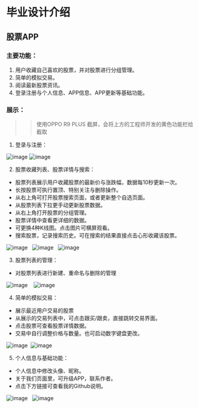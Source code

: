 # 毕业设计介绍
## 股票APP
### 主要功能：
1. 用户收藏自己喜欢的股票，并对股票进行分组管理。
2. 简单的模拟交易。
3. 阅读最新股票资讯。
4. 登录注册与个人信息、APP信息、APP更新等基础功能。

### 展示：
> > 使用OPPO R9 PLUS 截屏，会将上方的工程师开发的黄色功能栏给截取
1. 登录与注册：   

![image](https://github.com/Seckawijoki/Graduation_Project_Simple_Stock_APP/blob/master/login.png)   ![image](https://github.com/Seckawijoki/Graduation_Project_Simple_Stock_APP/blob/master/register.png)  

2. 股票收藏列表、股票详情与搜索：

* 股票列表展示用户收藏股票的最新价与涨跌幅，数据每10秒更新一次。
* 长按股票可执行置顶、特别关注与删除操作。
* 从右上角可打开股票搜索页面，或者更新整个自选页面。
* 从股票列表下拉更手动更新股票数据。
* 从右上角打开股票的分组管理。
* 股票详情中查看更详细的数据。
* 可更换4种K线图。点击图片可横屏观看。
* 搜索股票，记录搜索历史。可在搜索的结果直接点击心形收藏该股票。

![image](https://github.com/Seckawijoki/Graduation_Project_Simple_Stock_APP/blob/master/quotation_list.png)   ![image](https://github.com/Seckawijoki/Graduation_Project_Simple_Stock_APP/blob/master/quotation_details.png)   ![image](https://github.com/Seckawijoki/Graduation_Project_Simple_Stock_APP/blob/master/search.png)

3. 股票列表的管理：
* 对股票列表进行新建、重命名与删除的管理

![image](https://github.com/Seckawijoki/Graduation_Project_Simple_Stock_APP/blob/master/group_manager.png)    ![image](https://github.com/Seckawijoki/Graduation_Project_Simple_Stock_APP/blob/master/group_editor.png)

4. 简单的模拟交易：
* 展示最近用户交易的股票
* 从展示的交易列表中，可点击跟买/跟卖，直接跳转交易界面。
* 点击股票可查看股票详情数据。
* 交易中自行调整价格与数量。也可启动数字键盘更改。

![image](https://github.com/Seckawijoki/Graduation_Project_Simple_Stock_APP/blob/master/transaction.png)  ![image](https://github.com/Seckawijoki/Graduation_Project_Simple_Stock_APP/blob/master/trade.png)

5. 个人信息与基础功能：
* 个人信息中修改头像、昵称。
* 关于我们页面里，可升级APP，联系作者。
* 点击下方链接可查看我的Github说明。

![image](https://github.com/Seckawijoki/Graduation_Project_Simple_Stock_APP/blob/master/personal_info.png)   ![image](https://github.com/Seckawijoki/Graduation_Project_Simple_Stock_APP/blob/master/about_us.png)

 
